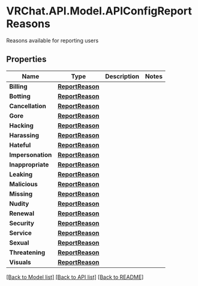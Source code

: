 # VRChat.API.Model.APIConfigReportReasons
Reasons available for reporting users

## Properties

Name | Type | Description | Notes
------------ | ------------- | ------------- | -------------
**Billing** | [**ReportReason**](ReportReason.md) |  | 
**Botting** | [**ReportReason**](ReportReason.md) |  | 
**Cancellation** | [**ReportReason**](ReportReason.md) |  | 
**Gore** | [**ReportReason**](ReportReason.md) |  | 
**Hacking** | [**ReportReason**](ReportReason.md) |  | 
**Harassing** | [**ReportReason**](ReportReason.md) |  | 
**Hateful** | [**ReportReason**](ReportReason.md) |  | 
**Impersonation** | [**ReportReason**](ReportReason.md) |  | 
**Inappropriate** | [**ReportReason**](ReportReason.md) |  | 
**Leaking** | [**ReportReason**](ReportReason.md) |  | 
**Malicious** | [**ReportReason**](ReportReason.md) |  | 
**Missing** | [**ReportReason**](ReportReason.md) |  | 
**Nudity** | [**ReportReason**](ReportReason.md) |  | 
**Renewal** | [**ReportReason**](ReportReason.md) |  | 
**Security** | [**ReportReason**](ReportReason.md) |  | 
**Service** | [**ReportReason**](ReportReason.md) |  | 
**Sexual** | [**ReportReason**](ReportReason.md) |  | 
**Threatening** | [**ReportReason**](ReportReason.md) |  | 
**Visuals** | [**ReportReason**](ReportReason.md) |  | 

[[Back to Model list]](../README.md#documentation-for-models) [[Back to API list]](../README.md#documentation-for-api-endpoints) [[Back to README]](../README.md)

